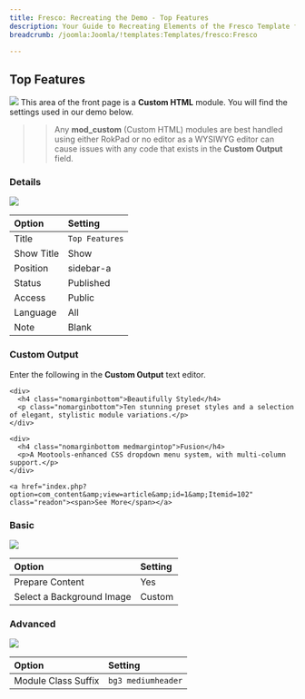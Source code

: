 ```yaml
---
title: Fresco: Recreating the Demo - Top Features
description: Your Guide to Recreating Elements of the Fresco Template for Joomla
breadcrumb: /joomla:Joomla/!templates:Templates/fresco:Fresco

---
```


Top Features
-----
![][demo]
This area of the front page is a **Custom HTML** module. You will find the settings used in our demo below.

>> Any **mod_custom** (Custom HTML) modules are best handled using either RokPad or no editor as a WYSIWYG editor can cause issues with any code that exists in the **Custom Output** field.

### Details
![][demo2]

| Option     | Setting        |  
| :--------- | :------------- |  
| Title      | `Top Features` |  
| Show Title | Show           |  
| Position   | sidebar-a      |  
| Status     | Published      |  
| Access     | Public         |  
| Language   | All            |  
| Note       | Blank          |  

### Custom Output
Enter the following in the **Custom Output** text editor.

~~~
<div>
  <h4 class="nomarginbottom">Beautifully Styled</h4>
  <p class="nomarginbottom">Ten stunning preset styles and a selection of elegant, stylistic module variations.</p>
</div>

<div>
  <h4 class="nomarginbottom medmargintop">Fusion</h4>
  <p>A Mootools-enhanced CSS dropdown menu system, with multi-column support.</p>
</div>

<a href="index.php?option=com_content&amp;view=article&amp;id=1&amp;Itemid=102" class="readon"><span>See More</span></a>
~~~

### Basic
![][demo3]

| Option                    | Setting |  
| :------------------------ | :------ |  
| Prepare Content           | Yes     |  
| Select a Background Image | Custom  |

### Advanced
![][demo4]

| Option              | Setting            |  
| :------------------ | :----------------- |  
| Module Class Suffix | `bg3 mediumheader` |  

[demo]: assets/demo_6.jpeg
[demo2]: assets/features_1.jpeg
[demo3]: assets/features_2.jpeg
[demo4]: assets/features_3.jpeg
